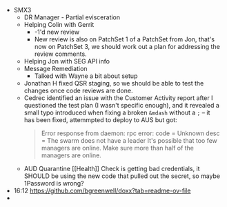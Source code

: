 - SMX3
	- DR Manager - Partial evisceration
	- Helping Colin with Gerrit
		- -1'd new review
		- New review is also on PatchSet 1 of a PatchSet from Jon, that's now on PatchSet 3, we should work out a plan for addressing the review comments.
	- Helping Jon with SEG API info
	- Message Remediation
		- Talked with Wayne a bit about setup
	- Jonathan H fixed QSR staging, so we should be able to test the changes once code reviews are done.
	- Cedrec identified an issue with the Customer Activity report after I questioned the test plan (I wasn't specific enough), and it revealed a small typo introduced when fixing a broken `&mdash` without a `;` – it has been fixed, attemmpted to deploy to AUS but got:
	  > Error response from daemon: rpc error: code = Unknown desc = The swarm does not have a leader It's possible that too few managers are online.  Make sure more than half of the managers are online.
	- AUD Quarantine [[Health]] Check is getting bad credentials, it SHOULD be using the new code that pulled out the secret, so maybe 1Password is wrong?
- 16:12 https://github.com/bgreenwell/doxx?tab=readme-ov-file
-